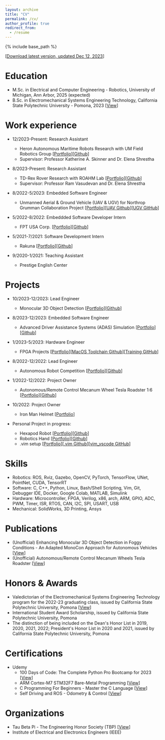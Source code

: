 ```yaml
---
layout: archive
title: "CV"
permalink: /cv/
author_profile: true
redirect_from:
  - /resume
---
```


{% include base_path %}

[[Download latest version, updated Dec 12, 2023](/files/TungDo_Resume.pdf)]

Education
======
* M.Sc. in Electrical and Computer Engineering - Robotics, University of Michigan, Ann Arbor, 2025 (expected)
* B.Sc. in Electromechanical Systems Engineering Technology, California State Polytechnic University - Pomona, 2023 [[View](/images/eDiploma_official_.pdf)]
<!-- * Ph.D in Version Control Theory, GitHub University, 2018 (expected) -->

Work experience
======
* 12/2023-Present: Research Assistant
  * Heron Autonomous Maritime Robots Research with UM Field Robotics Group [[Portfolio]()][[Github]()]
  * Supervisor: Professor Katherine A. Skinner and Dr. Elena Shrestha

* 8/2023-Present: Research Assistant
  * TD-Rex Rover Research with ROAHM Lab [[Portfolio]()][[Github](https://github.com/sontung1010/TD-Rex-Research)]
  * Supervisor: Professor Ram Vasudevan and Dr. Elena Shrestha


* 8/2022-5/2023: Embedded Software Engineer
  * Unmanned Aerial & Ground Vehicle (UAV & UGV) for Northrop Grumman Collaboration Project [[Portfolio]()][[UAV Github](https://github.com/sontung1010/Northrop_Grumman_UAV)][[UGV GitHub](https://github.com/sontung1010/Northrop_Grumman_UGV)]

* 5/2022-8/2022: Embeddded Software Developer Intern 
  * FPT USA Corp. [[Portfolio]()][[Github](https://github.com/sontung1010/FPT_USA_Intern_Roku_Development)]

* 5/2021-7/2021: Software Development Intern
  * Rakuna [[Portfolio]()][[Github](https://github.com/sontung1010/Rakuna_Intern_Web_Development)]

* 9/2020-1/2021: Teaching Assistant
  * Prestige English Center 

Projects
======
* 10/2023-12/2023: Lead Engineer
  * Monocular 3D Object Detection [[Portfolio]()][[Github](https://github.com/sontung1010/MonoCon-Monocular_3D_Object_Detection)]

* 8/2023-12/2023: Embedded Software Engineer
  * Advanced Driver Assistance Systems (ADAS) Simulation [[Portfolio]()][[Github](https://github.com/sontung1010/Courses-Training/tree/UMich_Embedded_Control_Systems)]

* 1/2023-5/2023: Hardware Engineer
  * FPGA Projects [[Portfolio]()][[MacOS Toolchain Github](https://github.com/sontung1010/MacOS-FPGA-Toolchain)][[Training GitHub](https://github.com/sontung1010/Courses-Training/tree/CPP_FPGA)]

* 8/2022-12/2022: Lead Engineer
  * Autonomous Robot Competition [[Portfolio]()][[Github](https://github.com/sontung1010/Autonomous-Robot-Competition)]

* 1/2022-12/2022: Project Owner
  * Autonomous/Remote Control Mecanum Wheel Tesla Roadster 1:6 [[Portfolio]()][[Github](https://github.com/sontung1010/Autonomous-Remote-Control-Mecanum-Wheel-Tesla-Roadster)]

* 10/2022: Project Owner
  * Iron Man Helmet [[Portfolio]()]

* Personal Project in progress: 
  * Hexapod Robot [[Portfolio]()][[Github]()]
  * Robotics Hand [[Portfolio]()][[Github]()]
  * .vim setup [[Portfolio]()][[.vim Github](https://github.com/sontung1010/.vim)][[vim_vscode GitHub](https://github.com/sontung1010/vim_vscode_setup)]

<!-- Work Experience
======
  <ul>{% for post in site.portfolio reversed %}
    {% include archive-single-cv.html %}
  {% endfor %}</ul> -->
 
Skills
======
* Robotics: ROS, Rviz, Gazebo, OpenCV, PyTorch, TensorFlow, UNet, PointNet, CUDA, TensorRT
* Software: C, C++, Python, Linux, Bash/Shell Scripting, Vim, Git, Debugger IDE, Docker, Google Colab, MATLAB, Simulink
* Hardware: Microcontroller, FPGA, Verilog, x86, arch, ARM, GPIO, ADC, PWM, Timer, ISR, RTOS, CAN, I2C, SPI, USART, USB
* Mechanical: SolidWorks, 3D Printing, Ansys

Publications
======
* (Unofficial) Enhancing Monocular 3D Object Detection in Foggy Conditions - An Adapted MonoCon Approach for Autonomous Vehicles [[View]()]
* (Unofficial) Autonomous/Remote Control Mecanum Wheels Tesla Roadster [[View]()]

  
<!-- Talks
======
  <ul>{% for post in site.talks %}
    {% include archive-single-talk-cv.html %}
  {% endfor %}</ul>
  
Teaching
======
  <ul>{% for post in site.teaching %}
    {% include archive-single-cv.html %}
  {% endfor %}</ul>
  
Service and leadership
======
* Currently signed in to 43 different slack teams -->

Honors & Awards
======

* Valedictorian of the Electromechanical Systems Engineering Technology program for the 2022-23 graduating class, issued by California State Polytechnic University, Pomona [[View](/images/Valedictorian_recognition.png)]
* International Student Award Scholarship, issued by California State Polytechnic University, Pomona
* The distinction of being included on the Dean's Honor List in 2019, 2020, 2021, 2022; President's Honor List in 2020 and 2021, issued by California State Polytechnic University, Pomona

Certifications
======
* Udemy
  * 100 Days of Code: The Complete Python Pro Bootcamp for 2023 [[View](/images/Udemy_100_Days_Python.pdf)]
  * ARM Cortex-M7 STM32F7 Bare-Metal Programming [[View](/images/Baremetal.pdf)]
  * C Programming For Beginners - Master the C Language [[View](/images/C_Programming.pdf)]
  * Self Driving and ROS - Odometry & Control [[View](/images/ROS_Self-driving.pdf)]

Organizations
======
* Tau Beta Pi - The Engineering Honor Society (TBP) [[View]()]
* Institute of Electrical and Electronics Engineers (IEEE)

